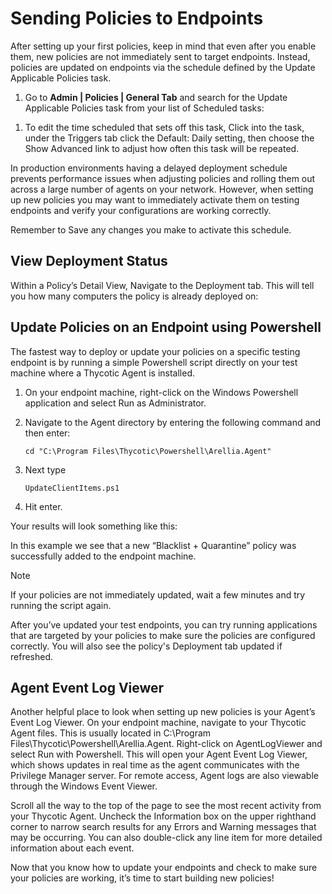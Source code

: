 [title]: # (Sending Policies to Endpoints)
[tags]: # (Application Control,Policy,Endpoints)
[priority]: # (211)
# Sending Policies to Endpoints

After setting up your first policies, keep in mind that even after you enable them, new policies are not immediately sent to target endpoints. Instead, policies are updated on endpoints via the schedule defined by the Update Applicable Policies task.

1. Go to __Admin | Policies | General Tab__ and search for the Update Applicable Policies task from your list of Scheduled tasks:

<User-added image>

1. To edit the time scheduled that sets off this task, Click into the task, under the Triggers tab click the Default: Daily setting, then choose the Show Advanced link to adjust how often this task will be repeated.

<User-added image>

In production environments having a delayed deployment schedule prevents performance issues when adjusting policies and rolling them out across a large number of agents on your network. However, when setting up new policies you may want to immediately activate them on testing endpoints and verify your configurations are working correctly. 

Remember to Save any changes you make to activate this schedule.

## View Deployment Status

Within a Policy’s Detail View, Navigate to the Deployment tab. This will tell you how many computers the policy is already deployed on:

<User-added image>

## Update Policies on an Endpoint using Powershell

The fastest way to deploy or update your policies on a specific testing endpoint is by running a simple Powershell script directly on your test machine where a Thycotic Agent is installed.

1. On your endpoint machine, right-click on the Windows Powershell application and select Run as Administrator.
1. Navigate to the Agent directory by entering the following command and then enter:

   ```shell
   cd "C:\Program Files\Thycotic\Powershell\Arellia.Agent"
   ```

1. Next type

   ```shell
   UpdateClientItems.ps1
   ```

1. Hit enter.

<User-added image>

Your results will look something like this:

<User-added image>

In this example we see that a new “Blacklist + Quarantine” policy was successfully added to the endpoint machine.

>[!Note]
>If your policies are not immediately updated, wait a few minutes and try running the script again.

After you’ve updated your test endpoints, you can try running applications that are targeted by your policies to make sure the policies are configured correctly. You will also see the policy's Deployment tab updated if refreshed.

## Agent Event Log Viewer
Another helpful place to look when setting up new policies is your Agent’s Event Log Viewer. On your endpoint machine, navigate to your Thycotic Agent files. This is usually located in C:\Program Files\Thycotic\Powershell\Arellia.Agent. Right-click on AgentLogViewer and select Run with Powershell.  This will open your Agent Event Log Viewer, which shows updates in real time as the agent communicates with the Privilege Manager server. For remote access, Agent logs are also viewable through the Windows Event Viewer.

Scroll all the way to the top of the page to see the most recent activity from your Thycotic Agent. Uncheck the Information box on the upper righthand corner to narrow search results for any Errors and Warning messages that may be occurring. You can also double-click any line item for more detailed information about each event.

<User-added image>

Now that you know how to update your endpoints and check to make sure your policies are working, it’s time to start building new policies!